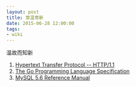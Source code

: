 ```yaml
---
layout: post
title: 常温常新
date: 2015-06-28 12:00:00
tags:
- wiki
---
```


温故而知新

1. [Hypertext Transfer Protocol -- HTTP/1.1][1]
2. [The Go Programming Language Specification][2]
3. [MySQL 5.6 Reference Manual][3]


[1]:http://tools.ietf.org/html/rfc2616
[2]:http://golang.org/ref/spec
[3]:http://dev.mysql.com/doc/refman/5.6/en/index.html

